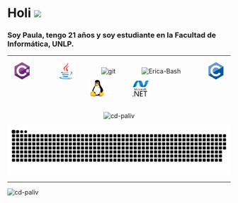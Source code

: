 <h1 align="left">Holi <img src="https://raw.githubusercontent.com/MartinHeinz/MartinHeinz/master/wave.gif" width="30px"></h1>
<h3 align="left">Soy Paula, tengo 21 años y soy estudiante en la Facultad de Informática, UNLP.</h3>

<div style="display: inline_block" align="center">
  <hr>
  <img height="40" align="center" alt="csharp" height="30" width="40" src="https://raw.githubusercontent.com/devicons/devicon/master/icons/csharp/csharp-original.svg">
 &nbsp;&nbsp;&nbsp;&nbsp;&nbsp;&nbsp;&nbsp;&nbsp;&nbsp;&nbsp;&nbsp;&nbsp;&nbsp;
  <img height="40" align="center" alt="java" height="30" width="40" src="https://raw.githubusercontent.com/devicons/devicon/master/icons/java/java-original.svg">
 &nbsp;&nbsp;&nbsp;&nbsp;&nbsp;&nbsp;&nbsp;&nbsp;&nbsp;&nbsp;&nbsp;&nbsp;&nbsp;
  <img height="40" align="center" alt="git" height="30" width="40" src="https://www.vectorlogo.zone/logos/git-scm/git-scm-icon.svg">
 &nbsp;&nbsp;&nbsp;&nbsp;&nbsp;&nbsp;&nbsp;&nbsp;&nbsp;&nbsp;&nbsp;&nbsp;&nbsp;
  <img height="40" align="center" alt="Erica-Bash" height="30" width="40" src="https://www.vectorlogo.zone/logos/gnu_bash/gnu_bash-icon.svg">
 &nbsp;&nbsp;&nbsp;&nbsp;&nbsp;&nbsp;&nbsp;&nbsp;&nbsp;&nbsp;&nbsp;&nbsp;&nbsp;
  <img height="40" align="center" alt="Erica-C" height="30" width="40" src="https://raw.githubusercontent.com/devicons/devicon/master/icons/c/c-original.svg">
  &nbsp;&nbsp;&nbsp;&nbsp;&nbsp;&nbsp;&nbsp;&nbsp;&nbsp;&nbsp;&nbsp;&nbsp;&nbsp;
  <img height="40" align="center" alt="Erica-Linux" height="30" width="40" src="https://raw.githubusercontent.com/devicons/devicon/master/icons/linux/linux-original.svg">
  &nbsp;&nbsp;&nbsp;&nbsp;&nbsp;&nbsp;&nbsp;&nbsp;&nbsp;&nbsp;&nbsp;&nbsp;&nbsp;
   <img height="40" align="center" alt="dotnet" height="30" width="40" img src="https://raw.githubusercontent.com/devicons/devicon/master/icons/dot-net/dot-net-original-wordmark.svg"/> </a>
   &nbsp;&nbsp;&nbsp;&nbsp;&nbsp;&nbsp;&nbsp;&nbsp;&nbsp;&nbsp;&nbsp;&nbsp;&nbsp;
</div>

<div align="center">
  &nbsp;&nbsp;&nbsp;&nbsp;&nbsp;&nbsp;&nbsp;&nbsp;&nbsp;&nbsp;&nbsp;&nbsp;&nbsp;
  <p><img align="center" src="https://github-readme-stats.vercel.app/api/top-langs?username=cd-paliv&show_icons=true&locale=en&layout=compact&custom_title=Lenguajes más usados&theme=synthwave&hide=Pascal%50" alt="cd-paliv" /></p>
  <img src="https://github.com/cd-paliv/cd-paliv/blob/output/github-contribution-grid-snake.svg"/>
  <hr>
</div>
  
<p align="left"> <img src="https://komarev.com/ghpvc/?username=cd-paliv&label=Views&color=800080&style=flat" alt="cd-paliv" /> </p>
